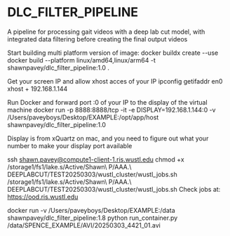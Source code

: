 # DLC_FILTER_PIPELINE
A pipeline for processing gait videos with a deep lab cut model, with integrated data filtering before creating the final output videos

Start building multi platform version of image:
docker buildx create --use
docker build --platform linux/amd64,linux/arm64 -t shawnpavey/dlc_filter_pipeline:1.0 .
                   
Get your screen IP and allow xhost acces of your IP
ipconfig getifaddr en0
xhost + 192.168.1.144

Run Docker and forward port :0 of your IP to the display of the virtual machine
docker run -p 8888:8888/tcp -it -e DISPLAY=192.168.1.144:0 -v /Users/paveyboys/Desktop/EXAMPLE:/opt/app/host shawnpavey/dlc_filter_pipeline:1.0

Display is from xQuartz on mac, and you need to figure out what your number to make your display port available



ssh shawn.pavey@compute1-client-1.ris.wustl.edu
chmod +x /storage1/fs1/lake.s/Active/Shawn\ P/AAA.\ DEEPLABCUT/TEST20250303/wustl_cluster/wustl_jobs.sh
/storage1/fs1/lake.s/Active/Shawn\ P/AAA.\ DEEPLABCUT/TEST20250303/wustl_cluster/wustl_jobs.sh
Check jobs at: https://ood.ris.wustl.edu



docker run -v /Users/paveyboys/Desktop/EXAMPLE:/data shawnpavey/dlc_filter_pipeline:1.8 python run_container.py /data/SPENCE_EXAMPLE/AVI/20250303_4421_01.avi

